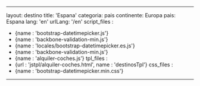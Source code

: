 ---

layout: destino
title: 'Espana'
categoria: pais
continente: Europa
pais: Espana
lang: 'en'
urlLang: '/en'
script_files : 
  - {name : 'bootstrap-datetimepicker.js'}
  - {name : 'backbone-validation-min.js'}
  - {name : 'locales/bootstrap-datetimepicker.es.js'}
  - {name : 'backbone-validation-min.js'}
  - {name : 'alquiler-coches.js'}
tpl_files : 
  - {url : 'jstpl/alquiler-coches.html', name : 'destinosTpl'}
css_files : 
  - {name : 'bootstrap-datetimepicker.min.css'}  

---